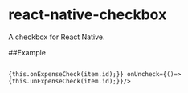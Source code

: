 # react-native-checkbox

A checkbox for React Native.

##Example

<pre><code>
<Checkbox  style={{marginLeft:20}} color={Global.colors.IOS_BLUE}  refresh={this.state.refreshCheckbox} onCheck={()=>{this.onExpenseCheck(item.id);}} onUncheck={()=>{this.unExpenseCheck(item.id);}}/>
</code></pre>


